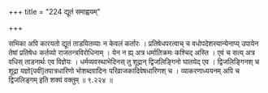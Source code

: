 +++
title = "224 द्यूतं समाह्वयम्"

+++

सभिका अपि कारयतो द्यूतं ताडयितव्याः न केवलं कर्तारः । प्रतिषेधपरत्वाच् च वधोपदेशस्यान्येनाप्य् उपायेन तेषां प्रतिषेधः कर्तव्यो राजतन्त्रविरोधिनाम् । येन न ह्य् अत्र धर्मातिक्रमः कश्चिद् अस्ति । एवं च सत्य् अत्र वधिस् ताडनार्थः एव विज्ञेयः । धर्मव्यवस्थाभेदिनस् तु शूद्रान् द्विजलिङ्गिनो घातयेद् एव । द्विजलिङ्गिनश् च शूद्रा यज्ञो[पवी]तपात्रधारिणो भोशब्दवादिनः परिव्राजकादिवेषधारिणश् च । व्याकरणाध्ययनम् अपि च द्विजलिङ्गम् इति शक्यं वक्तुम् ॥ ९.२२४ ॥